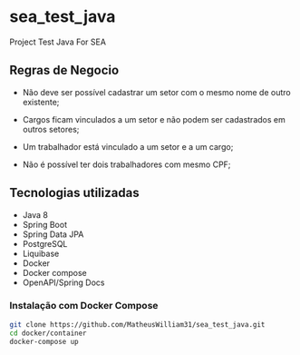 # sea_test_java
Project Test Java For SEA

## Regras de Negocio 
- Não deve ser possível cadastrar um setor com o mesmo nome de outro existente;

- Cargos ficam vinculados a um setor e não podem ser cadastrados em outros setores;

- Um trabalhador está vinculado a um setor e a um cargo;

- Não é possível ter dois trabalhadores com mesmo CPF;

## Tecnologias utilizadas
- Java 8
- Spring Boot
- Spring Data JPA
- PostgreSQL
- Liquibase
- Docker
- Docker compose
- OpenAPI/Spring Docs

### Instalação com Docker Compose
```sh
git clone https://github.com/MatheusWilliam31/sea_test_java.git
cd docker/container
docker-compose up
```
